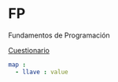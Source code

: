 # FP
Fundamentos de Programación

[Cuestionario](https://forms.office.com/r/Y1cTP2V4tb)

```YAML
map :
  - llave : value
```
